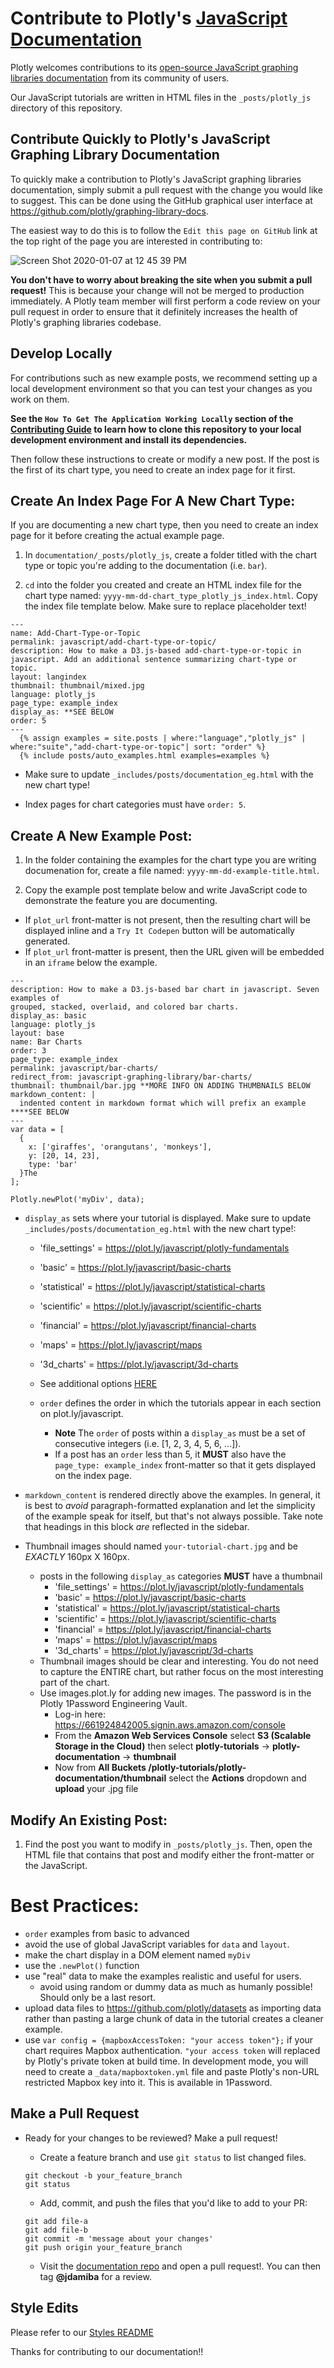 # Contribute to Plotly's [JavaScript Documentation](https://plot.ly/javascript/)

Plotly welcomes contributions to its [open-source JavaScript graphing libraries documentation](https://plot.ly/javascript) from its community of users.

Our JavaScript tutorials are written in HTML files in the `_posts/plotly_js` directory of this repository. 

## Contribute Quickly to Plotly's JavaScript Graphing Library Documentation
  
To quickly make a contribution to Plotly's JavaScript graphing libraries documentation, simply submit a pull request with the change you would like to suggest. This can be done using the GitHub graphical user interface at https://github.com/plotly/graphing-library-docs. 

The easiest way to do this is to follow the `Edit this page on GitHub` link at the top right of the page you are interested in contributing to:

![Screen Shot 2020-01-07 at 12 45 39 PM](https://user-images.githubusercontent.com/1557650/71916356-bfe53800-314b-11ea-92b6-eb763037f6d5.png)

**You don't have to worry about breaking the site when you submit a pull request!** This is because your change will not be merged to production immediately. A Plotly team member will first perform a code review on your pull request in order to ensure that it definitely increases the health of Plotly's graphing libraries codebase.

## Develop Locally

For contributions such as new example posts, we recommend setting up a local development environment so that you can test your changes as you work on them. 

**See the `How To Get The Application Working Locally` section of the [Contributing Guide](https://github.com/plotly/graphing-library-docs/blob/master/Contributing.md)  to learn how to clone this repository to your local development environment and install its dependencies.**

Then follow these instructions to create or modify a new post. If the post is the first of its chart type, you need to create an index page for it first. 

## Create An Index Page For A New Chart Type:

If you are documenting a new chart type, then you need to create an index page for it before creating the actual example page.  

1. In `documentation/_posts/plotly_js`, create a folder titled with the chart type or topic you're adding to the documentation (i.e. `bar`). 

2. `cd` into the folder you created and create an HTML index file for the chart type named: `yyyy-mm-dd-chart_type_plotly_js_index.html`. Copy the index file template below. Make sure to replace placeholder text!
```
---
name: Add-Chart-Type-or-Topic
permalink: javascript/add-chart-type-or-topic/
description: How to make a D3.js-based add-chart-type-or-topic in javascript. Add an additional sentence summarizing chart-type or topic.
layout: langindex
thumbnail: thumbnail/mixed.jpg 
language: plotly_js
page_type: example_index
display_as: **SEE BELOW
order: 5
---
  {% assign examples = site.posts | where:"language","plotly_js" | where:"suite","add-chart-type-or-topic"| sort: "order" %}
  {% include posts/auto_examples.html examples=examples %}
```
  - Make sure to update `_includes/posts/documentation_eg.html` with the new chart type!

  - Index pages for chart categories must have `order: 5`.

## Create A New Example Post:

1. In the folder containing the examples for the chart type you are writing documenation for, create a file named: `yyyy-mm-dd-example-title.html`. 

2. Copy the example post template below and write JavaScript code to demonstrate the feature you are documenting. 
  - If `plot_url` front-matter is not present, then the resulting chart will be displayed inline and a `Try It Codepen` button will be automatically generated. 
  - If `plot_url` front-matter is present, then the URL given will be embedded in an `iframe` below the example.
```
---
description: How to make a D3.js-based bar chart in javascript. Seven examples of
grouped, stacked, overlaid, and colored bar charts.
display_as: basic
language: plotly_js
layout: base
name: Bar Charts
order: 3
page_type: example_index
permalink: javascript/bar-charts/
redirect_from: javascript-graphing-library/bar-charts/
thumbnail: thumbnail/bar.jpg **MORE INFO ON ADDING THUMBNAILS BELOW
markdown_content: |
  indented content in markdown format which will prefix an example ****SEE BELOW
---
var data = [
  {
    x: ['giraffes', 'orangutans', 'monkeys'],
    y: [20, 14, 23],
    type: 'bar'
  }The
];

Plotly.newPlot('myDiv', data);
```

- `display_as` sets where your tutorial is displayed. Make sure to update `_includes/posts/documentation_eg.html` with the new chart type!:
  - 'file_settings' = https://plot.ly/javascript/plotly-fundamentals
  - 'basic' = https://plot.ly/javascript/basic-charts
  - 'statistical' = https://plot.ly/javascript/statistical-charts
  - 'scientific' = https://plot.ly/javascript/scientific-charts
  - 'financial' = https://plot.ly/javascript/financial-charts
  - 'maps' = https://plot.ly/javascript/maps
  - '3d_charts' = https://plot.ly/javascript/3d-charts
  - See additional options [HERE](https://github.com/plotly/graphing-library-docs/blob/master/_includes/posts/documentation_eg.html#L1)

  - `order` defines the order in which the tutorials appear in each section on plot.ly/javascript. 
    - <b>Note</b> The `order` of posts within a `display_as` must be a set of consecutive integers (i.e. [1, 2, 3, 4, 5, 6, ...]). 
    - If a post has an `order` less than 5, it **MUST** also have the `page_type: example_index` front-matter so that it gets displayed on the index page.
 
 - `markdown_content` is rendered directly above the examples. In general, it is best to *avoid* paragraph-formatted explanation and let the simplicity of the example speak for itself, but that's not always possible. Take note that headings in this block *are* reflected in the sidebar.

  - Thumbnail images should named `your-tutorial-chart.jpg` and be *EXACTLY* 160px X 160px.
    - posts in the following `display_as` categories **MUST** have a thumbnail
      - 'file_settings' = https://plot.ly/javascript/plotly-fundamentals
      - 'basic' = https://plot.ly/javascript/basic-charts
      - 'statistical' = https://plot.ly/javascript/statistical-charts
      - 'scientific' = https://plot.ly/javascript/scientific-charts
      - 'financial' = https://plot.ly/javascript/financial-charts
      - 'maps' = https://plot.ly/javascript/maps
      - '3d_charts' = https://plot.ly/javascript/3d-charts
    - Thumbnail images should be clear and interesting. You do not need to capture the ENTIRE chart, but rather focus on the most interesting part of the chart.
    - Use images.plot.ly for adding new images. The password is in the Plotly 1Password Engineering Vault. 
      - Log-in here: https://661924842005.signin.aws.amazon.com/console
      - From the <b>Amazon Web Services Console</b> select <b>S3 (Scalable Storage in the Cloud)</b> then select <b>plotly-tutorials</b> -> <b>plotly-documentation</b> -> <b>thumbnail</b>
      - Now from <b>All Buckets /plotly-tutorials/plotly-documentation/thumbnail</b> select the <b>Actions</b> dropdown and <b>upload</b> your .jpg file

## Modify An Existing Post:

1. Find the post you want to modify in `_posts/plotly_js`. Then, open the HTML file that contains that post and modify either the front-matter or the JavaScript.

# Best Practices:
  - `order` examples from basic to advanced
  - avoid the use of global JavaScript variables for `data` and `layout`. 
  - make the chart display in a DOM element named `myDiv`
  - use the `.newPlot()` function 
  - use "real" data to make the examples realistic and useful for users. 
    - avoid using random or dummy data as much as humanly possible! Should only be a last resort. 
  - upload data files to https://github.com/plotly/datasets as importing data rather than pasting a large chunk of data in the tutorial creates a cleaner example. 
   - use `var config = {mapboxAccessToken: "your access token"};` if your chart requires Mapbox authentication. `"your access token` will replaced by Plotly's private token at build time. In development mode, you will need to create a `_data/mapboxtoken.yml` file and paste Plotly's non-URL restricted Mapbox key into it. This is available in 1Password.
       
## Make a Pull Request
  - Ready for your changes to be reviewed? Make a pull request!

    - Create a feature branch and use `git status` to list changed files.
    ```
    git checkout -b your_feature_branch
    git status
    ```
    - Add, commit, and push the files that you'd like to add to your PR:
    ```
    git add file-a
    git add file-b
    git commit -m 'message about your changes'
    git push origin your_feature_branch
    ```
    - Visit the [documentation repo](https://github.com/plotly/graphing-library-docs) and open a pull request!. You can then tag **@jdamiba** for a review.

## Style Edits

Please refer to our [Styles README](https://github.com/plotly/graphing-library-docs/blob/master/style_README.md)

Thanks for contributing to our documentation!!
